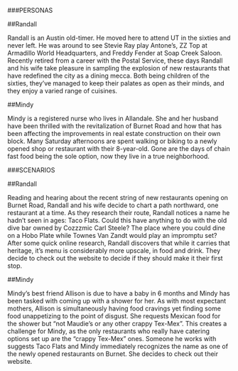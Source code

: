 ###PERSONAS

##Randall

Randall is an Austin old-timer. He moved here to attend UT in the sixties and never left. He was around to see Stevie Ray play Antone’s, ZZ Top at Armadillo World Headquarters, and Freddy Fender at Soap Creek Saloon. Recently retired from a career with the Postal Service, these days Randall and his wife take pleasure in sampling the explosion of new restaurants that have redefined the city as a dining mecca. Both being children of the sixties, they’ve managed to keep their palates as open as their minds, and they enjoy a varied range of cuisines.

##Mindy

Mindy is a registered nurse who lives in Allandale. She and her husband have been thrilled with the revitalization of Burnet Road and how that has been affecting the improvements in real estate construction on their own block. Many Saturday afternoons are spent walking or biking to a newly opened shop or restaurant with their 8-year-old. Gone are the days of chain fast food being the sole option, now they live in a true neighborhood.

###SCENARIOS

##Randall

Reading and hearing about the recent string of new restaurants opening on Burnet Road, Randall and his wife decide to chart a path northward, one restaurant at a time. As they research their route, Randall notices a name he hadn’t seen in ages: Taco Flats. Could this have anything to do with the old dive bar owned by Cozzzmic Carl Steele? The place where you could dine on a Hobo Plate while Townes Van Zandt would play an impromptu set? After some quick online research, Randall discovers that while it carries that heritage, it’s menu is considerably more upscale, in food and drink. They decide to check out the website to decide if they should make it their first stop.

##Mindy

Mindy’s best friend Allison is due to have a baby in 6 months and Mindy has been tasked with coming up with a shower for her. As with most expectant mothers, Allison is simultaneously having food cravings yet finding some food unappetizing to the point of disgust. She requests Mexican food for the shower but “not Maudie’s or any other crappy Tex-Mex”. This creates a challenge for Mindy, as the only restaurants who really have catering options set up are the “crappy Tex-Mex” ones. Someone he works with suggests Taco Flats and Mindy immediately recognizes the name as one of the newly opened restaurants on Burnet. She decides to check out their website.